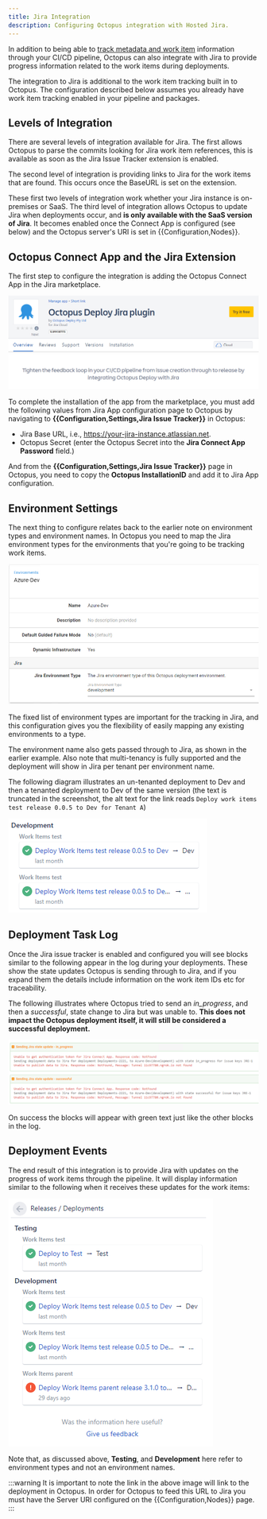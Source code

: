 ```yaml
---
title: Jira Integration
description: Configuring Octopus integration with Hosted Jira.
---
```


In addition to being able to [track metadata and work item](/docs/api-and-integration/metadata/index.md) information through your CI/CD pipeline, Octopus can also integrate with Jira to provide progress information related to the work items during deployments.

The integration to Jira is additional to the work item tracking built in to Octopus. The configuration described below assumes you already have work item tracking enabled in your pipeline and packages.

## Levels of Integration

There are several levels of integration available for Jira. The first allows Octopus to parse the commits looking for Jira work item references, this is available as soon as the Jira Issue Tracker extension is enabled.

The second level of integration is providing links to Jira for the work items that are found. This occurs once the BaseURL is set on the extension.

These first two levels of integration work whether your Jira instance is on-premises or SaaS. The third level of integration allows Octopus to update Jira when deployments occur, and **is only available with the SaaS version of Jira**. It becomes enabled once the Connect App is configured (see below) and the Octopus server's URI is set in {{Configuration,Nodes}}.

## Octopus Connect App and the Jira Extension

The first step to configure the integration is adding the Octopus Connect App in the Jira marketplace.

![Atlassian Marketplace listing](atlassian-marketplace.png)

To complete the installation of the app from the marketplace, you must add the following values from Jira App configuration page to Octopus by navigating to **{{Configuration,Settings,Jira Issue Tracker}}** in  Octopus:

- Jira Base URL, i.e., https://your-jira-instance.atlassian.net.
- Octopus Secret (enter the Octopus Secret into the **Jira Connect App Password** field.)

And from the **{{Configuration,Settings,Jira Issue Tracker}}** page in Octopus, you need to copy the **Octopus InstallationID** and add it to Jira App configuration.

## Environment Settings

The next thing to configure relates back to the earlier note on environment types and environment names. In Octopus you need to map the Jira environment types for the environments that you're going to be tracking work items.

![Octopus Environment](octo-env.png)

The fixed list of environment types are important for the tracking in Jira, and this configuration gives you the flexibility of easily mapping any existing environments to a type.

The environment name also gets passed through to Jira, as shown in the earlier example. Also note that multi-tenancy is fully supported and the deployment will show in Jira per tenant per environment name.

The following diagram illustrates an un-tenanted deployment to Dev and then a tenanted deployment to Dev of the same version (the text is truncated in the screenshot, the alt text for the link reads `Deploy work items test release 0.0.5 to Dev for Tenant A`)

![Jira Multi-Tenant progress](jira-multi-tenant.png)

## Deployment Task Log

Once the Jira issue tracker is enabled and configured you will see blocks similar to the following appear in the log during your deployments. These show the state updates Octopus is sending through to Jira, and if you expand them the details include information on the work item IDs etc for traceability.

The following illustrates where Octopus tried to send an _in_progress_, and then a _successful_, state change to Jira but was unable to. **This does not impact the Octopus deployment itself, it will still be considered a successful deployment.**

![Deployment task log](deploy-task-log.png)

On success the blocks will appear with green text just like the other blocks in the log.

## Deployment Events

The end result of this integration is to provide Jira with updates on the progress of work items through the pipeline. It will display information similar to the following when it receives these updates for the work items:

![Jira Deployments](jira-deployment.png)

Note that, as discussed above, **Testing**, and **Development** here refer to environment types and not an environment names.

:::warning
It is important to note the link in the above image will link to the deployment in Octopus. In order for Octopus to feed this URL to Jira you must have the Server URI configured on the {{Configuration,Nodes}} page.
:::
